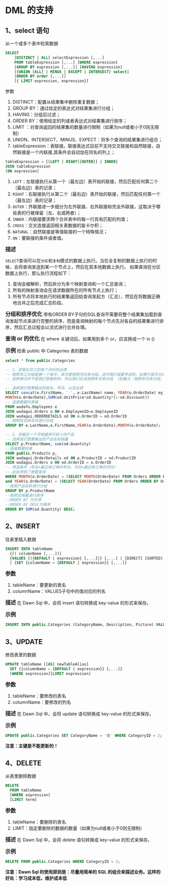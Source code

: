 # DML 的支持
## 1、select 语句
从一个或多个表中检索数据
```sql
SELECT
    [DISTINCT | ALL] selectExpression [,...]
    FROM tableExpression [,...] [WHERE expression]
    [GROUP BY expression [,...]] [HAVING expression]
    [{UNION [ALL] | MINUS | EXCEPT | INTERSECT} select]
    [ORDER BY order [,...]]
    [{ LIMIT expression, expression}]
```
参数

1. DISTINCT：配置从结果集中删除重复数据；
2. GROUP BY：通过给定的表达式对结果集进行分组；
3. HAVING：分组后过滤；
4. ORDER BY：使用给定的列或者表达式对结果集进行排序；
5. LIMIT ：对查询返回的结果集的数量进行限制（如果为null或者小于0则无限制）
6. UNION、INTERSECT、MINUS、EXPECT：将多个查询的结果集进行组合；
7. tableExpression：表联接。联接表达式目前不支持交叉联接和自然联接，自然联接是一个内联接,其条件会自动加在同名的列上；

```sql
tableExpression = [[LEFT | RIGHT]{OUTER}] | INNER]
JOIN tableExpression
[ON expression]
```
1. `LEFT`：左联接执行从第一个（最左边）表开始的联接，然后匹配任何第二个（最右边）表的记录；
2. `RIGHT`：右联接执行从第二个（最右边）表开始的联接，然后匹配任何第一个（最左边）表的记录；
3. `OUTER`：外联接进一步细分为左外联接、右外联接和完全外联接，这取决于哪些表的行被保留（左、右或两者）；
4. `INNER`：内联接要求两个合并表中的每一行具有匹配的列值；
5. `CROSS`：交叉连接返回相关表数据的笛卡尔积；
6. `NATURAL`：自然联接是等值联接的一个特殊情况；
7. `ON`：要联接的条件或者值。

<span style="font-size: larger;font-weight: bolder;">描述</span>

`SELECT`查询可以在`分区`和`复制`模式的数据上执行。当在全复制的数据上执行的时候，会将查询发送到某一个节点上，然后在其本地数据上执行。
如果查询在分区数据上执行，那么执行流程如下：
1. 查询会被解析，然后拆分为多个映射查询和一个汇总查询；
2. 所有的映射查询会在请求数据所在的所有节点上执行；
3. 所有节点将本地执行的结果集返回给查询发起方（汇总），然后在将数据正确地合并之后完成汇总阶段。

<span style="font-size: larger;font-weight: bolder;">分组和排序优化</span>
带有ORDER BY子句的SQL查询不需要将整个结果集加载到查询发起节点来进行完整的排序，而是查询映射的每个节点先对各自的结果集进行排序，然后汇总过程会以流式进行合并处理。

<span style="font-size: larger;font-weight: bolder;">查询 or 的优化</span>
在 where 关键词后，如果用到多个 or，应该换成一个 in ()

<span style="font-size: larger;font-weight: bolder;">示例</span>
检索 public 中 Categories 表的数据
```sql
select * from public.Categories
```

```sql
-- 1、求每位员工的每个月份的业绩
-- 按照员工分组是第一个条件，其次是按照月份来分组，这时我们就要考虑到，如果只按月分组就会出现不同年份的某个月份被分到了一个组里，
-- 这种情况并不是我们想看到的，所以我们应该按照年月来分组 （划重点：按照年月来分组，不要只按照日期分组）

-- 选择我们想要输出的姓名、年月、以及业绩
SELECT concat(e.FirstName, ' ', e.LastName) name, YEAR(o.OrderDate) my_year,
MONTH(o.OrderDate),SUM(od.UnitPrice*od.Quantity*(1-od.Discount))
-- 连接需要的表格
FROM wudafu.Employees e
JOIN wudagui.Orders o ON e.EmployeeID=o.EmployeeID
JOIN wudagui.ORDERDETAILS od ON o.OrderID = od.OrderID 
-- 按照姓名和年月进行分组
GROUP BY e.LastName,e.FirstName,YEAR(o.OrderDate),MONTH(o.OrderDate);

-- 2、求最近一个月销量排行前十的产品
-- 选择我们想要输出的产品名和销量
SELECT p.ProductName, sum(od.Quantity) 
--连接需要的表
FROM public.Products p,
JOIN wudagui.OrderDetails od ON p.ProductID = od.ProductID
JOIN wudagui.Orders o ON od.OrderID = o.OrderID
-- 筛选条件（年份=最近有订单的年份，月份=最近有订单的月份）
-- 此处用到了嵌套查询
WHERE MONTH(o.OrderDate) = (SELECT MONTH(OrderDate) FROM Orders ORDER BY OrderDate DESC LIMIT 0, 1)
and YEAR(o.OrderDate) = (SELECT YEAR(OrderDate) FROM Orders ORDER BY OrderDate DESC LIMIT 0, 1)
--按照产品名称进行分组
GROUP BY p.ProductName
--按照总销量进行排序
--ORDER BY 为升序
--ORDER BY DESC为降序
ORDER BY SUM(od.Quantity) DESC;
```

## 2、INSERT
往表里插入数据
```sql
INSERT INTO tableName
  {[( columnName [,...])]
  {VALUES {({DEFAULT | expression} [,...])} [,...] | [DIRECT] [SORTED] select}}
  | {SET {columnName = {DEFAULT | expression}} [,...]}
```
<span style="font-size: larger;font-weight: bolder;">参数</span>
1. tableName：要更新的表名
2. columnName：VALUES子句中的值对应的列名

<span style="font-size: larger;font-weight: bolder;">描述</span>
在 Dawn Sql 中，会将 insert 语句转换成 key-value 的形式来保存。

<span style="font-size: larger;font-weight: bolder;">示例</span>
```sql
INSERT INTO public.Categories (CategoryName, Description, Picture) VALUES('Seafood','Seaweed and fish', '');
```

## 3、UPDATE
修改表里的数据
```sql
UPDATE tableName [[AS] newTableAlias]
  SET {{columnName = {DEFAULT | expression}} [,...]} 
  [WHERE expression][LIMIT expression]
```
<span style="font-size: larger;font-weight: bolder;">参数</span>
1. tableName：要修改的表名
2. columnName：要修改的列名

<span style="font-size: larger;font-weight: bolder;">描述</span>
在 Dawn Sql 中，会将 update 语句转换成 key-value 的形式来保存。

<span style="font-size: larger;font-weight: bolder;">示例</span>
```sql
UPDATE public.Categories SET CategoryName = '鱼' WHERE CategoryID = 2;
```
**注意：主键是不能更新的！**

## 4、DELETE
从表里删除数据
```sql
DELETE
  FROM tableName
  [WHERE expression]
  [LIMIT term]
```
<span style="font-size: larger;font-weight: bolder;">参数</span>
1. tableName：要删除的表名
2. LIMIT：指定要删除的数据的数量（如果为null或者小于0则无限制）

<span style="font-size: larger;font-weight: bolder;">描述</span>
在 Dawn Sql 中，会将 delete 语句转换成 key-value 的形式来保存。

<span style="font-size: larger;font-weight: bolder;">示例</span>
```sql
DELETE FROM public.Categories WHERE CategoryID = 2;
```

**注意：Dawn Sql 的使用原则是：尽量用简单的 SQL 的组合来描述业务。这样的好处：学习成本低，维护成本低**



































